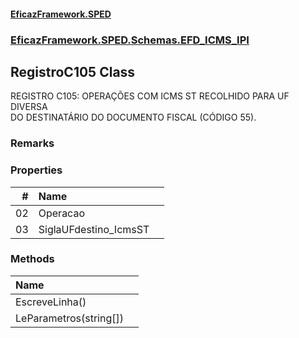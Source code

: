 #### [EficazFramework.SPED](EficazFrameworkSPED.md 'EficazFramework SPED')
### [EficazFramework.SPED.Schemas.EFD_ICMS_IPI](EficazFramework.SPED.Schemas.EFD_ICMS_IPI.md 'EficazFramework.SPED.Schemas.EFD_ICMS_IPI')

## RegistroC105 Class

REGISTRO C105: OPERAÇÕES COM ICMS ST RECOLHIDO PARA UF DIVERSA  
DO DESTINATÁRIO DO DOCUMENTO FISCAL (CÓDIGO 55).

### Remarks
### Properties

| # | Name | |
| ---: | :--- | :--- |
| 02 | Operacao |  |
| 03 | SiglaUFdestino_IcmsST |  |
### Methods

| Name | |
| :--- | :--- |
| EscreveLinha() |  |
| LeParametros(string[]) |  |
